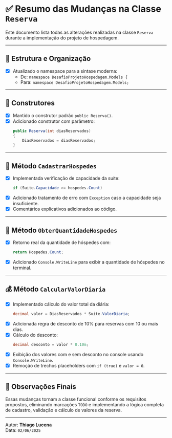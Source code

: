 # ✅ Resumo das Mudanças na Classe `Reserva`

Este documento lista todas as alterações realizadas na classe `Reserva` durante a implementação do projeto de hospedagem.

---

## 📂 Estrutura e Organização

- [x] Atualizado o namespace para a sintaxe moderna:
  - De: `namespace DesafioProjetoHospedagem.Models {`
  - Para: `namespace DesafioProjetoHospedagem.Models;`

---

## 🧱 Construtores

- [x] Mantido o construtor padrão `public Reserva()`.
- [x] Adicionado construtor com parâmetro:
  ```csharp
  public Reserva(int diasReservados)
  {
      DiasReservados = diasReservados;
  }
  ```

---

## 👥 Método `CadastrarHospedes`

- [x] Implementada verificação de capacidade da suíte:
  ```csharp
  if (Suite.Capacidade >= hospedes.Count)
  ```
- [x] Adicionado tratamento de erro com `Exception` caso a capacidade seja insuficiente.
- [x] Comentários explicativos adicionados ao código.

---

## 🔢 Método `ObterQuantidadeHospedes`

- [x] Retorno real da quantidade de hóspedes com:
  ```csharp
  return Hospedes.Count;
  ```
- [x] Adicionado `Console.WriteLine` para exibir a quantidade de hóspedes no terminal.

---

## 💰 Método `CalcularValorDiaria`

- [x] Implementado cálculo do valor total da diária:
  ```csharp
  decimal valor = DiasReservados * Suite.ValorDiaria;
  ```
- [x] Adicionada regra de desconto de 10% para reservas com 10 ou mais dias.
- [x] Cálculo do desconto:
  ```csharp
  decimal desconto = valor * 0.10m;
  ```
- [x] Exibição dos valores com e sem desconto no console usando `Console.WriteLine`.
- [x] Remoção de trechos placeholders com `if (true)` e `valor = 0`.

---

## 🧾 Observações Finais

Essas mudanças tornam a classe funcional conforme os requisitos propostos, eliminando marcações `TODO` e implementando a lógica completa de cadastro, validação e cálculo de valores da reserva.

---

Autor: **Thiago Lucena**  
Data: `02/06/2025`
